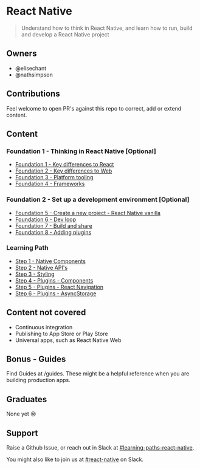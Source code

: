 # React Native

> Understand how to think in React Native, and learn how to run, build and develop a React Native project

## Owners

- @elisechant
- @nathsimpson

## Contributions

Feel welcome to open PR's against this repo to correct, add or extend content.

## Content

### Foundation 1 - Thinking in React Native [Optional]

- [Foundation 1 - Key differences to React](foundations/1-key-differences-to-react/)
- [Foundation 2 - Key differences to Web](foundations/2-key-differences-to-web/)
- [Foundation 3 - Platform tooling](foundations/3-platform-tooling/)
- [Foundation 4 - Frameworks](foundations/4-frameworks/)

### Foundation 2 - Set up a development environment [Optional]

- [Foundation 5 - Create a new project - React Native vanilla](foundations/5-create-app/)
- [Foundation 6 - Dev loop](foundations/6-dev-loop/)
- [Foundation 7 - Build and share](foundations/7-build-and-share/)
- [Foundation 8 - Adding plugins](foundations/8-adding-plugins/)

### Learning Path

- [Step 1 - Native Components](step1-native-components/)
- [Step 2 - Native API's](step2-native-apis/)
- [Step 3 - Styling](step3-styling/)
- [Step 4 - Plugins - Components](step4-plugins-components/)
- [Step 5 - Plugins - React Navigation](step5-plugins-react-navigation/)
- [Step 6 - Plugins - AsyncStorage](step6-plugins-asyncstorage/)

## Content not covered

- Continuous integration
- Publishing to App Store or Play Store
- Universal apps, such as React Native Web

## Bonus - Guides

Find Guides at /guides. These might be a helpful reference when you are building production apps.

## Graduates

None yet 😢

## Support

Raise a Github Issue, or reach out in Slack at [#learning-paths-react-native](https://thinkmill.slack.com/archives/C01EA59UAHZ).

You might also like to join us at [#react-native](https://thinkmill.slack.com/archives/CNSFNGCF8) on Slack.
